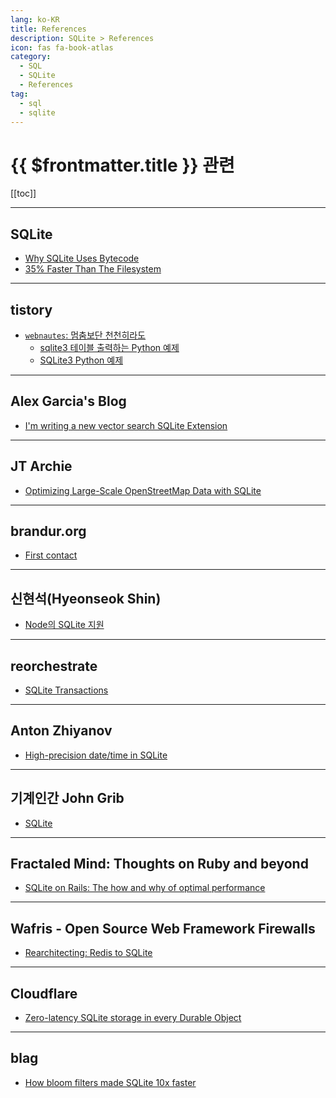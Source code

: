 ```yaml
---
lang: ko-KR
title: References
description: SQLite > References
icon: fas fa-book-atlas
category:
  - SQL
  - SQLite 
  - References
tag: 
  - sql
  - sqlite
---
```


# {{ $frontmatter.title }} 관련

[[toc]]

---

## <VPIcon icon="iconfont icon-sqlite"/>SQLite

- [Why SQLite Uses Bytecode](https://sqlite.org/draft/whybytecode.html)
- [35% Faster Than The Filesystem](https://sqlite.org/fasterthanfs.html)

---

## tistory

- [`webnautes`: 멈춤보단 천천히라도](https://webnautes.tistory.com/m/)
  - [sqlite3 테이블 출력하는 Python 예제](https://webnautes.tistory.com/m/2372)
  - [SQLite3 Python 예제](https://webnautes.tistory.com/m/2284)
  
<!-- END: tistory.com -->

---

## Alex Garcia's Blog

- [I'm writing a new vector search SQLite Extension](https://alexgarcia.xyz/blog/2024/building-new-vector-search-sqlite/index.html)

---

## JT Archie

- [Optimizing Large-Scale OpenStreetMap Data with SQLite](https://jtarchie.com/posts/2024-07-02-optimizing-large-scale-openstreetmap-data-with-sqlite)

---

## brandur.org

- [First contact](https://brandur.org/atoms/gubk5w2)

---

## 신현석(Hyeonseok Shin)

- [Node의 SQLite 지원](https://hyeonseok.com/blog/915)

---

## reorchestrate

- [SQLite Transactions](https://reorchestrate.com/posts/sqlite-transactions/)

---

## Anton Zhiyanov

- [High-precision date/time in SQLite](https://antonz.org/sqlean-time/)

---

## 기계인간 John Grib

- [SQLite](https://johngrib.github.io/wiki/database/sqlite/)

---

## Fractaled Mind: Thoughts on Ruby and beyond

- [SQLite on Rails: The how and why of optimal performance](https://fractaledmind.github.io/2024/04/15/sqlite-on-rails-the-how-and-why-of-optimal-performance/)

---

## Wafris - Open Source Web Framework Firewalls

- [Rearchitecting: Redis to SQLite](https://wafris.org/blog/rearchitecting-for-sqlite)

<!-- END: wafris.org -->

---

## Cloudflare

- [Zero-latency SQLite storage in every Durable Object](https://blog.cloudflare.com/sqlite-in-durable-objects/)

<!-- END: blog.cloudflare.com -->

---

## blag

- [How bloom filters made SQLite 10x faster](https://avi.im/blag/2024/sqlite-past-present-future/)

<!-- END: avi.im -->

<TagLinks />